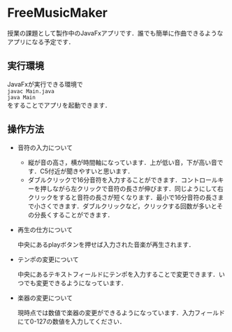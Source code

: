 # FreeMusicMaker

授業の課題として製作中のJavaFxアプリです．誰でも簡単に作曲できるようなアプリになる予定です．

## 実行環境

JavaFxが実行できる環境で  
```javac Main.java```  
```java Main```  
をすることでアプリを起動できます．

## 操作方法

* 音符の入力について

    - 縦が音の高さ，横が時間軸になっています．上が低い音，下が高い音です．C5付近が聞きやすいと思います．
    - ダブルクリックで16分音符を入力することができます．コントロールキーを押しながら左クリックで音符の長さが伸びます．同じようにして右クリックをすると音符の長さが短くなります．最小で16分音符の長さまで小さくできます．ダブルクリックなど，クリックする回数が多いとその分長くすることができます．

* 再生の仕方について

   中央にあるplayボタンを押せば入力された音楽が再生されます．

* テンポの変更について

  中央にあるテキストフィールドにテンポを入力することで変更できます．いつでも変更できるようになっています．

* 楽器の変更について

  現時点では数値で楽器の変更ができるようになっています．入力フィールドにて0-127の数値を入力してください．
